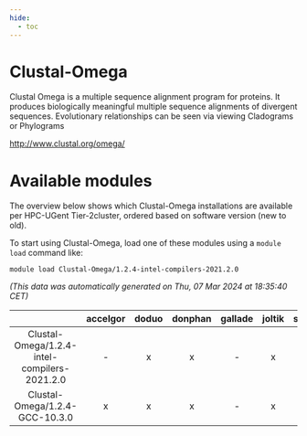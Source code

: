 ```yaml
---
hide:
  - toc
---
```


Clustal-Omega
=============


Clustal Omega is a multiple sequence alignment program for proteins. It produces biologically meaningful multiple sequence alignments of divergent sequences. Evolutionary relationships can be seen via viewing Cladograms or Phylograms

http://www.clustal.org/omega/
# Available modules


The overview below shows which Clustal-Omega installations are available per HPC-UGent Tier-2cluster, ordered based on software version (new to old).

To start using Clustal-Omega, load one of these modules using a `module load` command like:

```shell
module load Clustal-Omega/1.2.4-intel-compilers-2021.2.0
```

*(This data was automatically generated on Thu, 07 Mar 2024 at 18:35:40 CET)*  

| |accelgor|doduo|donphan|gallade|joltik|skitty|
| :---: | :---: | :---: | :---: | :---: | :---: | :---: |
|Clustal-Omega/1.2.4-intel-compilers-2021.2.0|-|x|x|-|x|x|
|Clustal-Omega/1.2.4-GCC-10.3.0|x|x|x|-|x|x|

